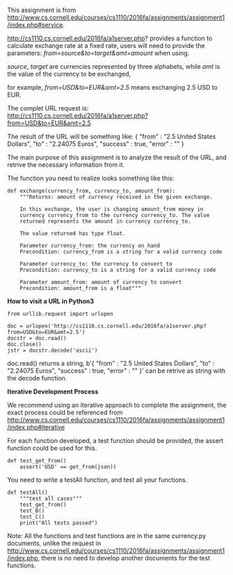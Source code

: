 This assignment is from http://www.cs.cornell.edu/courses/cs1110/2016fa/assignments/assignment1/index.php#service.

http://cs1110.cs.cornell.edu/2016fa/a1server.php? provides a function to calculate exchange rate at a fixed rate, users will need to provide the parameters: *from=source&to=target&amt=amount* when using.

*source*, *target* are currencies represented by three alphabets, while *amt* is the value of the currency to be exchanged, 

for example, *from=USD&to=EUR&amt=2.5* means exchanging 2.5 USD to EUR.

The complet URL request is: http://cs1110.cs.cornell.edu/2016fa/a1server.php?from=USD&to=EUR&amt=2.5

The result of the URL will be something like: { "from" : "2.5 United States Dollars", "to" : "2.24075 Euros", "success" : true, "error" : "" }

The main purpose of this assignment is to analyze the result of the URL, and retrive the necessary information from it.

The function you need to realize looks something like this:
```
def exchange(currency_from, currency_to, amount_from):
    """Returns: amount of currency received in the given exchange.

    In this exchange, the user is changing amount_from money in 
    currency currency_from to the currency currency_to. The value 
    returned represents the amount in currency currency_to.

    The value returned has type float.

    Parameter currency_from: the currency on hand
    Precondition: currency_from is a string for a valid currency code

    Parameter currency_to: the currency to convert to
    Precondition: currency_to is a string for a valid currency code

    Parameter amount_from: amount of currency to convert
    Precondition: amount_from is a float"""
```

**How to visit a URL in Python3**
```
from urllib.request import urlopen

doc = urlopen('http://cs1110.cs.cornell.edu/2016fa/a1server.php?from=USD&to=EUR&amt=2.5')
docstr = doc.read()
doc.close()
jstr = docstr.decode('ascii')
```
doc.read() returns a string, b'{ "from" : "2.5 United States Dollars", "to" : "2.24075 Euros", "success" : true, "error" : "" }' can be retrive as string with the decode function.


**Iterative Development Process**

We recommend using an iterative approach to complete the assignment, the exact process could be referenced from http://www.cs.cornell.edu/courses/cs1110/2016fa/assignments/assignment1/index.php#iterative

For each function developed, a test function should be provided, the assert function could be used for this.
```
def test_get_from()
    assert('USD' == get_from(json))
```
You need to write a testAll function, and test all your functions.
```
def testAll()
    """test all cases"""
    test_get_from()
    test_B()
    test_C()
    print("All tests passed")
```
Note: All the functions and test functions are in the same currency.py documents, unlike the request in http://www.cs.cornell.edu/courses/cs1110/2016fa/assignments/assignment1/index.php, there is no need to develop another documents for the test functions.
